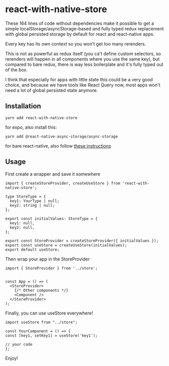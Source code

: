 # react-with-native-store

These 164 lines of code without dependencies make it possible to get a simple localStorage/asyncStorage-based and fully typed redux replacement with global persisted storage by default for react and react-native apps.

Every key has its own context so you won't get too many rerenders.

This is not as powerful as redux itself (you ca't define custom selectors, so rerenders will happen in all components where you use the same key), but compared to bare redux, there is way less boilerplate and it's fully typed out of the box.

I think that especially for apps with little state this could be a very good choice, and because we have tools like React Query now, most apps won't need a lot of global persisted state anymore.

## Installation

`yarn add react-with-native-store`

for expo, also install this:

`yarn add @react-native-async-storage/async-storage`

for bare react-native, also follow [these instructions](https://react-native-async-storage.github.io/async-storage/docs/install/)

## Usage

First create a wrapper and save it somewhere

```
import { createStoreProvider, createUseStore } from 'react-with-native-store';

type StoreType = {
  key1: YourType | null;
  key2: string | null;
};

export const initialValues: StoreType = {
  key1: null,
  key2: null,
};

export const StoreProvider = createStoreProvider({ initialValues });
export const useStore = createUseStore(initialValues);
export default useStore;

```

Then wrap your app in the StoreProvider

```
import { StoreProvider } from '../store';


const App = () => (
  <StoreProvider>
    {/* Other components */}
    <Component />
  </StoreProvider>
);

```

Finally, you can use useStore everywhere!

```
import useStore from "../store";

const YourComponent = () => {
const [key1, setKey1] = useStore('key1');

// your code
};

```

Enjoy!
